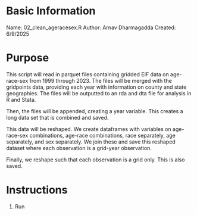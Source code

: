 # Basic Information

Name: 02_clean_ageracesex.R
Author: Arnav Dharmagadda
Created: 6/9/2025

# Purpose

This script will read in parquet files containing gridded EIF data on age-race-sex from 1999 through 2023. The files will be merged with the gridpoints data, providing each year with information on county and state geographies. The files will be outputted to an rda and dta file for analysis in R and Stata. 

Then, the files will be appended, creating a year variable. This creates a long data set that is combined and saved.

This data will be reshaped. We create dataframes with variables on age-race-sex combinations, age-race combinations, race separately, age separately, and sex separately. We join these and save this reshaped dataset where each observation is a grid-year observation.

Finally, we reshape such that each observation is a grid only. This is also saved.

# Instructions

1. Run
